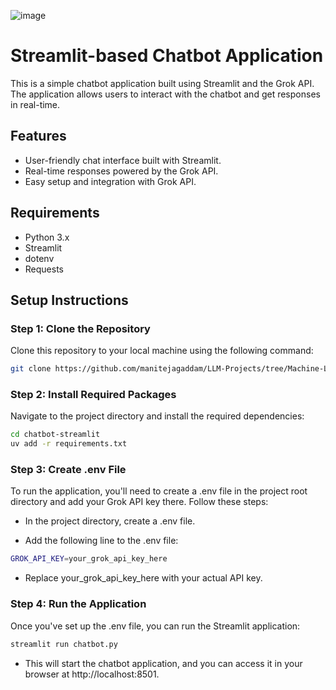 ![image](https://github.com/user-attachments/assets/124013a1-2f68-4a01-ab86-55e5f0860ce5)

# Streamlit-based Chatbot Application

This is a simple chatbot application built using Streamlit and the Grok API. The application allows users to interact with the chatbot and get responses in real-time.

## Features
- User-friendly chat interface built with Streamlit.
- Real-time responses powered by the Grok API.
- Easy setup and integration with Grok API.

## Requirements

- Python 3.x
- Streamlit
- dotenv
- Requests

## Setup Instructions

### Step 1: Clone the Repository

Clone this repository to your local machine using the following command:

```bash
git clone https://github.com/manitejagaddam/LLM-Projects/tree/Machine-Learning/ChatBot%20Grok.git
```

### Step 2: Install Required Packages

Navigate to the project directory and install the required dependencies:

```bash
cd chatbot-streamlit
uv add -r requirements.txt
```

### Step 3: Create .env File
To run the application, you'll need to create a .env file in the project root directory and add your Grok API key there. Follow these steps:

- In the project directory, create a .env file.

- Add the following line to the .env file:


```bash
GROK_API_KEY=your_grok_api_key_here
```
- Replace your_grok_api_key_here with your actual API key.


### Step 4: Run the Application
Once you've set up the .env file, you can run the Streamlit application:


```bash
streamlit run chatbot.py
```

- This will start the chatbot application, and you can access it in your browser at http://localhost:8501.